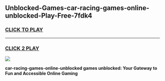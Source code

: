 
## Unblocked-Games-car-racing-games-online-unblocked-Play-Free-7fdk4
<h3>
<a href="https://premium76.site?title=car-racing-games-online-unblocked&ref=19M">CLICK TO PLAY</a></h3>
<hr>

<h3>
<a href="https://premium76.site?title=car-racing-games-online-unblocked&ref=19M">CLICK 2 PLAY</a>
  
</h3>

<a href="https://premium76.site?title=car-racing-games-online-unblocked&ref=19M"><img src="https://clearcache.store/games.png"></a>


**car-racing-games-online-unblocked games unblocked: Your Gateway to Fun and Accessible Online Gaming**

